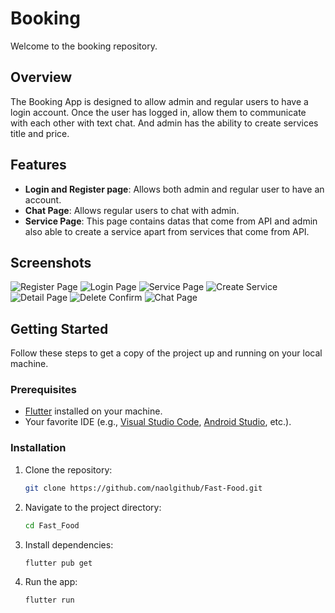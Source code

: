 # Booking

Welcome to the booking repository.

## Overview

The Booking App is designed to allow admin and regular users to have a login account. Once the user has logged in, allow them to communicate with each other with text chat. And admin has the ability to create services title and price.

## Features

- **Login and Register page**: Allows both admin and regular user to have an account.
- **Chat Page**: Allows regular users to chat with admin.
- **Service Page**: This page contains datas that come from API and admin also able to create a service apart from services that come from API.


## Screenshots

![Register Page](https://i.postimg.cc/RhK0zgyc/register-page.png)
![Login Page](https://i.postimg.cc/d3qfq1S4/login-page.png)
![Service Page](https://i.postimg.cc/wvFVQk0Q/service-page.png)
![Create Service](https://i.postimg.cc/sg9ZWgnp/create-service.png)
![Detail Page](https://i.postimg.cc/MTZ0HQqM/detail-page.png)
![Delete Confirm](https://i.postimg.cc/dtG6Vdy6/delete-confirm.png)
![Chat Page](https://i.postimg.cc/8c4CZtYw/chat-page.png)

## Getting Started

Follow these steps to get a copy of the project up and running on your local machine.

### Prerequisites

- [Flutter](https://flutter.dev/) installed on your machine.
- Your favorite IDE (e.g., [Visual Studio Code](https://code.visualstudio.com/), [Android Studio](https://developer.android.com/studio), etc.).

### Installation

1. Clone the repository:

   ```bash
   git clone https://github.com/naolgithub/Fast-Food.git

2. Navigate to the project directory:
   ```bash
   cd Fast_Food

3. Install dependencies:
   ```bash
   flutter pub get

4. Run the app:
   ```bash
   flutter run

